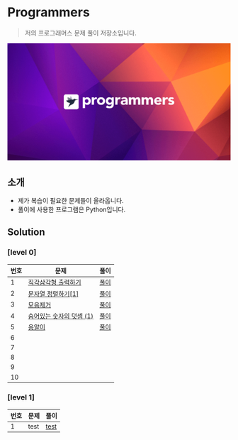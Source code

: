 # Programmers
> 저의 프로그래머스 문제 풀이 저장소입니다.

![background](./background.png)

## 소개
- 제가 복습이 필요한 문제들이 올라옵니다.
- 풀이에 사용한 프로그램은 Python입니다.

## Solution

### [level 0]
|번호|문제|풀이|
|---|---|---|
|1|[직각삼각형 출력하기](https://school.programmers.co.kr/learn/courses/30/lessons/120823?language=python3)|[풀이](https://github.com/Fccbcc/Programmers-test/blob/main/Level-0/%EC%A7%81%EA%B0%81%EC%82%BC%EA%B0%81%ED%98%95%20%EC%B6%9C%EB%A0%A5%ED%95%98%EA%B8%B0.py)|
|2|[문자열 정렬하기[1]](https://school.programmers.co.kr/learn/courses/30/lessons/120850)|[풀이](https://github.com/Fccbcc/Programmers-test/blob/main/Level-0/%EB%AC%B8%EC%9E%90%EC%97%B4%20%EC%A0%95%EB%A0%AC%ED%95%98%EA%B8%B0(1).py)|
|3|[모음제거](https://school.programmers.co.kr/learn/courses/30/lessons/120849)|[풀이](https://github.com/Fccbcc/Programmers-test/blob/main/Level-0/%EB%AA%A8%EC%9D%8C%EC%A0%9C%EA%B1%B0.py)|
|4|[숨어있는 숫자의 덧셈 (1)](https://school.programmers.co.kr/learn/courses/30/lessons/120851)|[풀이](https://github.com/Fccbcc/Programmers-test/blob/main/Level-0/%EC%88%A8%EC%96%B4%EC%9E%88%EB%8A%94%20%EC%88%AB%EC%9E%90%EC%9D%98%20%EB%8D%A7%EC%85%88%20(1).py)|
|5|[옹알이](https://school.programmers.co.kr/learn/courses/30/lessons/120956)|[풀이](https://github.com/Fccbcc/Programmers-test/blob/main/Level-0/%EC%98%B9%EC%95%8C%EC%9D%B4.py)|
|6|||
|7|||
|8|||
|9|||
|10|||


### [level 1]
|번호|문제|풀이|
|---|---|---|
|1|test|[test](https://github.com/Fccbcc/Programmers-test/blob/main/Level-1/test-1)|
